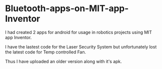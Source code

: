 # Bluetooth-apps-on-MIT-app-Inventor
I had created 2 apps for android for usage in robotics projects using MIT app Inventor. 

I have the lastest code for the Laser Security System but unfortunately lost the latest code for Temp controlled Fan. 

Thus I have uploaded an older version along with it's apk.
